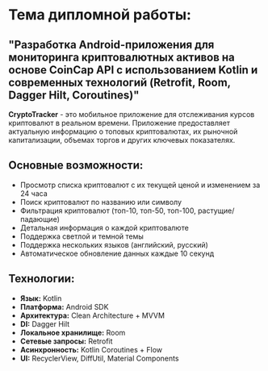 # Тема дипломной работы:
## "Разработка Android-приложения для мониторинга криптовалютных активов на основе CoinCap API с использованием Kotlin и современных технологий (Retrofit, Room, Dagger Hilt, Coroutines)"

**CryptoTracker** - это мобильное приложение для отслеживания курсов криптовалют в реальном времени. Приложение предоставляет актуальную информацию о топовых криптовалютах, их рыночной капитализации, объемах торгов и других ключевых показателях.

## Основные возможности:

- Просмотр списка криптовалют с их текущей ценой и изменением за 24 часа
- Поиск криптовалют по названию или символу
- Фильтрация криптовалют (топ-10, топ-50, топ-100, растущие/падающие)
- Детальная информация о каждой криптовалюте
- Поддержка светлой и темной темы
- Поддержка нескольких языков (английский, русский)
- Автоматическое обновление данных каждые 10 секунд

## Технологии:

- **Язык:** Kotlin
- **Платформа:** Android SDK
- **Архитектура:** Clean Architecture + MVVM
- **DI:** Dagger Hilt
- **Локальное хранилище:** Room
- **Сетевые запросы:** Retrofit 
- **Асинхронность:** Kotlin Coroutines + Flow
- **UI:** RecyclerView, DiffUtil, Material Components 